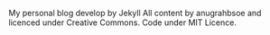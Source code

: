 My personal blog 
develop by Jekyll 
All content by anugrahbsoe and licenced under Creative Commons.
Code under MIT Licence. 
